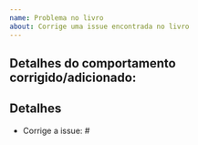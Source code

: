 ```yaml
---
name: Problema no livro
about: Corrige uma issue encontrada no livro
---
```


## Detalhes do comportamento corrigido/adicionado:


## Detalhes

  - Corrige a issue: #
